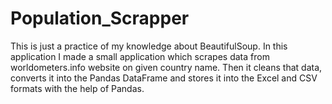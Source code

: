# Population_Scrapper
This is just a practice of my knowledge about BeautifulSoup. In this application I made a small application which scrapes data from worldometers.info website on given country name. Then it cleans that data, converts it into the Pandas DataFrame and stores it into the Excel and CSV formats with the help of Pandas.
